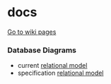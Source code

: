 # docs

[Go to wiki pages](https://github.com/codemeistre/docs/wiki)


### Database Diagrams

- current [relational model](./database.relational-model.html)
- specification [relational model](./database_spec.relational-model.html)
